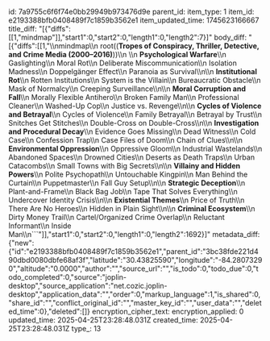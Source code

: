 id: 7a9755c6f6f74e0bb29949b973476d9e
parent_id: 
item_type: 1
item_id: e2193388bfb0408489f7c1859b3562e1
item_updated_time: 1745623166667
title_diff: "[{\"diffs\":[[1,\"mindmap\"]],\"start1\":0,\"start2\":0,\"length1\":0,\"length2\":7}]"
body_diff: "[{\"diffs\":[[1,\"\\\nmindmap\\\n  root((**Tropes of Conspiracy, Thriller, Detective, and Crime Media (2000–2016)**))\\\n  \\\n    **Psychological Warfare**\\\n      Gaslighting\\\n      Moral Rot\\\n      Deliberate Miscommunication\\\n      Isolation Madness\\\n      Doppelgänger Effect\\\n      Paranoia as Survival\\\n\\\n    **Institutional Rot**\\\n      Rotten Institutions\\\n      System is the Villain\\\n      Bureaucratic Obstacle\\\n      Mask of Normalcy\\\n      Creeping Surveillance\\\n\\\n    **Moral Corruption and Fall**\\\n      Morally Flexible Antihero\\\n      Broken Family Man\\\n      Professional Cleaner\\\n      Washed-Up Cop\\\n      Justice vs. Revenge\\\n\\\n    **Cycles of Violence and Betrayal**\\\n      Cycles of Violence\\\n      Family Betrayal\\\n      Betrayal by Trust\\\n      Snitches Get Stitches\\\n      Double-Cross on Double-Cross\\\n\\\n    **Investigation and Procedural Decay**\\\n      Evidence Goes Missing\\\n      Dead Witness\\\n      Cold Case\\\n      Confession Trap\\\n      Case Files of Doom\\\n      Chain of Clues\\\n\\\n    **Environmental Oppression**\\\n      Oppressive Gloom\\\n      Industrial Wastelands\\\n      Abandoned Spaces\\\n      Drowned Cities\\\n      Deserts as Death Traps\\\n      Urban Catacombs\\\n      Small Towns with Big Secrets\\\n\\\n    **Villainy and Hidden Powers**\\\n      Polite Psychopath\\\n      Untouchable Kingpin\\\n      Man Behind the Curtain\\\n      Puppetmaster\\\n      Fall Guy Setup\\\n\\\n    **Strategic Deception**\\\n      Plant-and-Frame\\\n      Black Bag Job\\\n      Tape That Solves Everything\\\n      Undercover Identity Crisis\\\n\\\n    **Existential Themes**\\\n      Price of Truth\\\n      There Are No Heroes\\\n      Hidden in Plain Sight\\\n\\\n    **Criminal Ecosystem**\\\n      Dirty Money Trail\\\n      Cartel/Organized Crime Overlap\\\n      Reluctant Informant\\\n      Inside Man\\\n```\"]],\"start1\":0,\"start2\":0,\"length1\":0,\"length2\":1692}]"
metadata_diff: {"new":{"id":"e2193388bfb0408489f7c1859b3562e1","parent_id":"3bc38fde221d490dbd0080dbfe68af3f","latitude":"30.43825590","longitude":"-84.28073290","altitude":"0.0000","author":"","source_url":"","is_todo":0,"todo_due":0,"todo_completed":0,"source":"joplin-desktop","source_application":"net.cozic.joplin-desktop","application_data":"","order":0,"markup_language":1,"is_shared":0,"share_id":"","conflict_original_id":"","master_key_id":"","user_data":"","deleted_time":0},"deleted":[]}
encryption_cipher_text: 
encryption_applied: 0
updated_time: 2025-04-25T23:28:48.031Z
created_time: 2025-04-25T23:28:48.031Z
type_: 13